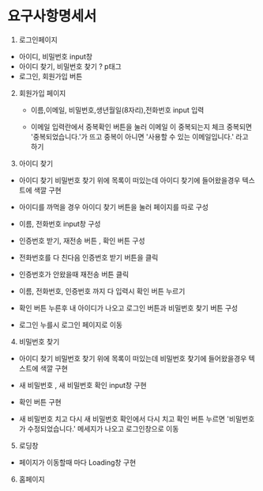 # 요구사항명세서

1. 로그인페이지

- 아이디, 비밀번호 input창
- 아이디 찾기, 비밀번호 찾기 ? p태그
- 로그인, 회원가입 버튼

2. 회원가입 페이지

   - 이름,이메일, 비밀번호,생년월일(8자리),전화번호 input 입력

   - 이메일 입력란에서 중복확인 버튼을 눌러 이메일 이 중복되는지 체크 중복되면 '중복되었습니다.'가 뜨고 중복이 아니면 '사용할 수 있는 이메일입니다.'
     라고 하기

3. 아이디 찾기

- 아이디 찾기 비밀번호 찾기 위에 목록이 떠있는데
  아이디 찾기에 들어왔을경우 텍스트에 색깔 구현

- 아이디를 까먹을 경우 아이디 찾기 버튼을 눌러 페이지를 따로 구성
- 이름, 전화번호 input창 구성
- 인증번호 받기, 재전송 버튼 , 확인 버튼 구성
- 전화번호를 다 친다음 인증번호 받기 버튼을 클릭
- 인증번호가 안왔을때 재전송 버튼 클릭
- 이름, 전화번호, 인증번호 까지 다 입력시 확인 버튼 누르기

- 확인 버튼 누른후 내 아이디가 나오고 로그인 버튼과 비밀번호 찾기 버튼 구성
- 로그인 누를시 로그인 페이지로 이동

4. 비밀번호 찾기

- 아이디 찾기 비밀번호 찾기 위에 목록이 떠있는데
  비밀번호 찾기에 들어왔을경우 텍스트에 색깔 구현

- 새 비밀번호 , 새 비밀번호 확인 input창 구현
- 확인 버튼 구현
- 새 비밀번호 치고 다시 새 비밀번호 확인에서 다시 치고 확인 버튼 누르면 '비밀번호가 수정되었습니다.' 메세지가 나오고 로그인창으로 이동

5. 로딩창

- 페이지가 이동할때 마다 Loading창 구현

6. 홈페이지

